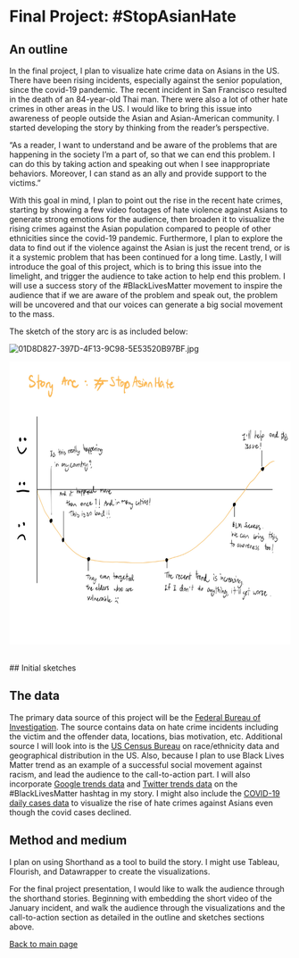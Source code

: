 # Final Project: #StopAsianHate

## An outline
In the final project, I plan to visualize hate crime data on Asians in the US. There have been rising incidents, especially against the senior population, since the covid-19 pandemic. The recent incident in San Francisco resulted in the death of an 84-year-old Thai man. There were also a lot of other hate crimes in other areas in the US. I would like to bring this issue into awareness of people outside the Asian and Asian-American community. I started developing the story by thinking from the reader’s perspective.

“As a reader, I want to understand and be aware of the problems that are happening in the society I’m a part of, so that we can end this problem. I can do this by taking action and speaking out when I see inappropriate behaviors. Moreover, I can stand as an ally and provide support to the victims.”

With this goal in mind, I plan to point out the rise in the recent hate crimes, starting by showing a few video footages of hate violence against Asians to generate strong emotions for the audience, then broaden it to visualize the rising crimes against the Asian population compared to people of other ethnicities since the covid-19 pandemic. Furthermore, I plan to explore the data to find out if the violence against the Asian is just the recent trend, or is it a systemic problem that has been continued for a long time. Lastly, I will introduce the goal of this project, which is to bring this issue into the limelight, and trigger the audience to take action to help end this problem. I will use a success story of the #BlackLivesMatter movement to inspire the audience that if we are aware of the problem and speak out, the problem will be uncovered and that our voices can generate a big social movement to the mass. 

The sketch of the story arc is as included below:
<p>
    <img src="https://canvas.cmu.edu/users/50320/files/6083336/preview?verifier=UzlXk9Qg9IVMfjJJ5ryCM2mISed2hJM14SnL2Vgx" alt="01D8D827-397D-4F13-9C98-5E53520B97BF.jpg" width="656" height="507" />&nbsp;&nbsp;
</p>


<p>
    <img src="https://github.com/sompalida/Palida-portfolio/blob/main/finalp_arc.jpg" alt="finalp_arc.jpg" width="656" height="507" />&nbsp;&nbsp;
</p>
## Initial sketches


## The data
The primary data source of this project will be the [Federal Bureau of Investigation](https://crime-data-explorer.fr.cloud.gov/downloads-and-docs). The source contains data on hate crime incidents including the victim and the offender data, locations, bias motivation, etc.
Additional source I will look into is the [US Census Bureau](https://www.census.gov/programs-surveys/acs/data/race-aian.html) on race/ethnicity data and geographical distribution in the US.
Also, because I plan to use Black Lives Matter trend as an example of a successful social movement against racism, and lead the audience to the call-to-action part. I will also incorporate [Google trends data](https://trends.google.com/trends/?geo=US) and [Twitter trends data](https://www.pewresearch.org/fact-tank/2020/06/10/blacklivesmatter-surges-on-twitter-after-george-floyds-death/) on the #BlackLivesMatter hashtag in my story.
I might also include the [COVID-19 daily cases data](https://healthdata.gov/dataset/covid-19-daily-cases-deaths-and-hospitalizations) to visualize the rise of hate crimes against Asians even though the covid cases declined.

## Method and medium
I plan on using Shorthand as a tool to build the story. I might use Tableau, Flourish, and Datawrapper to create the visualizations. 

For the final project presentation, I would like to walk the audience through the shorthand stories. Beginning with embedding the short video of the January incident, and walk the audience through the visualizations and the call-to-action section as detailed in the outline and sketches sections above.


[Back to main page](https://sompalida.github.io/Palida-portfolio/)


